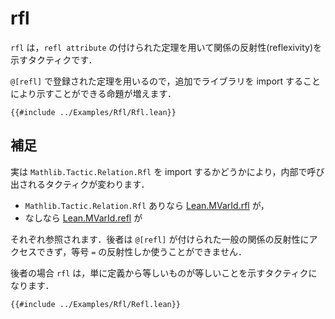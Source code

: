 # rfl

`rfl` は，`refl attribute` の付けられた定理を用いて関係の反射性(reflexivity)を示すタクティクです．

`@[refl]` で登録された定理を用いるので，追加でライブラリを import することにより示すことができる命題が増えます．

```lean
{{#include ../Examples/Rfl/Rfl.lean}}
```

## 補足

実は `Mathlib.Tactic.Relation.Rfl` を import するかどうかにより，内部で呼び出されるタクティクが変わります．

* `Mathlib.Tactic.Relation.Rfl` ありなら [Lean.MVarId.rfl](https://leanprover-community.github.io/mathlib4_docs//Mathlib/Tactic/Relation/Rfl.html#Lean.MVarId.rfl) が，
* なしなら [Lean.MVarId.refl](https://leanprover-community.github.io/mathlib4_docs//Lean/Meta/Tactic/Refl.html#Lean.MVarId.refl) が

それぞれ参照されます．後者は `@[refl]` が付けられた一般の関係の反射性にアクセスできず，等号 `=` の反射性しか使うことができません．

後者の場合 `rfl` は，単に定義から等しいものが等しいことを示すタクティクになります．

```lean
{{#include ../Examples/Rfl/Refl.lean}}
```
